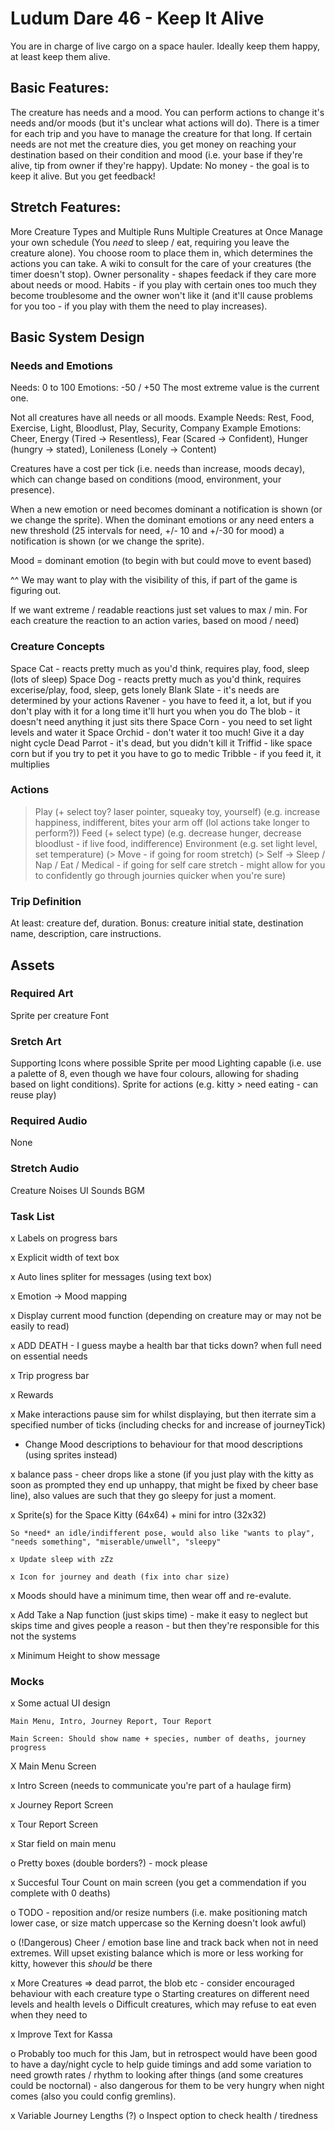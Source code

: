 # Ludum Dare 46 - Keep It Alive
You are in charge of live cargo on a space hauler. Ideally keep them happy, at least keep them alive.

## Basic Features:
The creature has needs and a mood.
You can perform actions to change it's needs and/or moods (but it's unclear what actions will do).
There is a timer for each trip and you have to manage the creature for that long.
If certain needs are not met the creature dies, you get money on reaching your destination based on their condition and mood (i.e. your base if they're alive, tip from owner if they're happy).
Update: No money - the goal is to keep it alive. But you get feedback!

## Stretch Features:
More Creature Types and Multiple Runs
Multiple Creatures at Once
Manage your own schedule (You *need* to sleep / eat, requiring you leave the creature alone).
You choose room to place them in, which determines the actions you can take.
A wiki to consult for the care of your creatures (the timer doesn't stop).
Owner personality - shapes feedack if they care more about needs or mood.
Habits - if you play with certain ones too much they become troublesome and the owner won't like it (and it'll cause problems for you too - if you play with them the need to play increases).

## Basic System Design
### Needs and Emotions
Needs: 0 to 100
Emotions: -50 / +50 
The most extreme value is the current one.

Not all creatures have all needs or all moods.
Example Needs: Rest, Food, Exercise, Light, Bloodlust, Play, Security, Company
Example Emotions: Cheer, Energy (Tired -> Resentless), Fear (Scared -> Confident), Hunger (hungry -> stated), Lonileness (Lonely -> Content)

Creatures have a cost per tick (i.e. needs than increase, moods decay), which can change based on conditions (mood, environment, your presence).

When a new emotion or need becomes dominant a notification is shown (or we change the sprite).
When the dominant emotions or any need enters a new threshold (25 intervals for need, +/- 10 and +/-30 for mood) a notification is shown (or we change the sprite).

Mood = dominant emotion (to begin with but could move to event based)

^^ We may want to play with the visibility of this, if part of the game is figuring out.

If we want extreme / readable reactions just set values to max / min. For each creature the reaction to an action varies, based on mood / need)

### Creature Concepts
Space Cat - reacts pretty much as you'd think, requires play, food, sleep (lots of sleep)
Space Dog - reacts pretty much as you'd think, requires excerise/play, food, sleep, gets lonely
Blank Slate - it's needs are determined by your actions
Ravener - you have to feed it, a lot, but if you don't play with it for a long time it'll hurt you
when you do
The blob - it doesn't need anything it just sits there
Space Corn - you need to set light levels and water it
Space Orchid - don't water it too much! Give it a day night cycle
Dead Parrot - it's dead, but you didn't kill it
Triffid - like space corn but if you try to pet it you have to go to medic
Tribble - if you feed it, it multiplies

### Actions
> Play (+ select toy? laser pointer, squeaky toy, yourself) (e.g. increase happiness, indifferent, bites your arm off (lol actions take longer to perform?))
> Feed (+ select type) (e.g. decrease hunger, decrease bloodlust - if live food, indifference)
> Environment (e.g. set light level, set temperature)
(> Move - if going for room stretch)
(> Self -> Sleep / Nap / Eat / Medical - if going for self care stretch - might allow for you to confidently go through journies quicker when you're sure) 

### Trip Definition
At least: creature def, duration.
Bonus: creature initial state, destination name, description, care instructions.

## Assets
### Required Art
Sprite per creature
Font

### Sretch Art
Supporting Icons where possible
Sprite per mood
Lighting capable (i.e. use a palette of 8, even though we have four colours, allowing for shading based on light conditions). 
Sprite for actions (e.g. kitty > need eating - can reuse play)

### Required Audio
None

### Stretch Audio
Creature Noises
UI Sounds
BGM

### Task List
x Labels on progress bars

x Explicit width of text box

x Auto lines spliter for messages (using text box)

x Emotion -> Mood mapping

x Display current mood function (depending on creature may or may not be easily to read)

x ADD DEATH - I guess maybe a health bar that ticks down? when full need on essential needs

x Trip progress bar

x Rewards

x Make interactions pause sim for whilst displaying, but then iterrate sim a specified number of ticks (including checks for and increase of journeyTick)

- Change Mood descriptions to behaviour for that mood descriptions (using sprites instead)

x balance pass - cheer drops like a stone (if you just play with the kitty as soon as prompted they end up unhappy, that might be fixed by cheer base line), also values are such that they go sleepy for just a moment. 

x Sprite(s) for the Space Kitty (64x64) + mini for intro (32x32)

	So *need* an idle/indifferent pose, would also like "wants to play", "needs something", "miserable/unwell", "sleepy"
	
	x Update sleep with zZz
	
	x Icon for journey and death (fix into char size)
	
x Moods should have a minimum time, then wear off and re-evalute.

x Add Take a Nap function (just skips time) - make it easy to neglect but skips time and gives people a reason - but then they're responsible for this not the systems

x Minimum Height to show message

### Mocks
x Some actual UI design

	Main Menu, Intro, Journey Report, Tour Report
	
	Main Screen: Should show name + species, number of deaths, journey progress
	
X Main Menu Screen

x Intro Screen (needs to communicate you're part of a haulage firm)

x Journey Report Screen

x Tour Report Screen

x Star field on main menu

o Pretty boxes (double borders?) - mock please

x Succesful Tour Count on main screen (you get a commendation if you complete with 0 deaths)

o TODO - reposition and/or resize numbers (i.e. make positioning match lower case, or size match uppercase so the Kerning doesn't look awful)

o (!Dangerous) Cheer / emotion base line and track back when not in need extremes.
	Will upset existing balance which is more or less working for kitty, however this *should* be there

x More Creatures => dead parrot, the blob etc - consider encouraged behaviour with each creature type
	o Starting creatures on different need levels and health levels
	o Difficult creatures, which may refuse to eat even when they need to

x Improve Text for Kassa 

o Probably too much for this Jam, but in retrospect would have been good to have a day/night cycle to help guide timings and add some variation to need growth rates / rhythm to looking after things (and some creatures could be noctornal) - also dangerous for them to be very hungry when night comes (also you could config gremlins).

x Variable Journey Lengths
(?) o Inspect option to check health / tiredness

